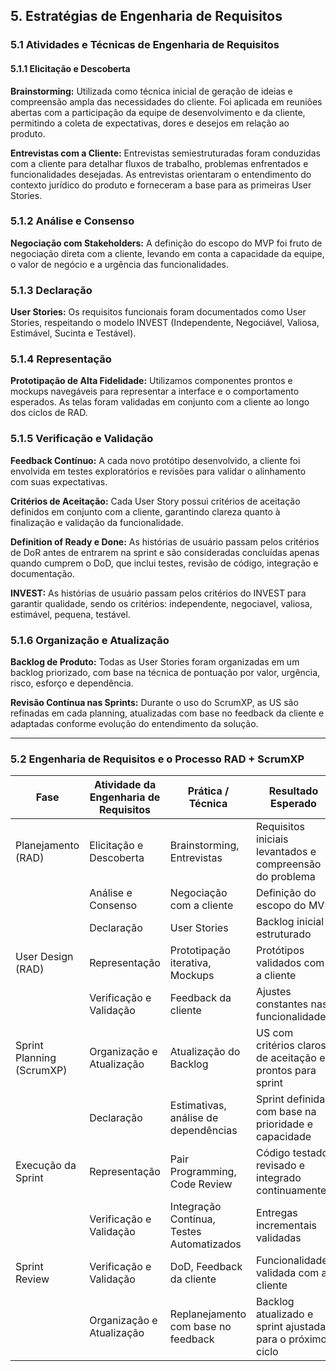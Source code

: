 ## 5. Estratégias de Engenharia de Requisitos

### 5.1 Atividades e Técnicas de Engenharia de Requisitos

#### 5.1.1 Elicitação e Descoberta

**Brainstorming:** Utilizada como técnica inicial de geração de ideias e compreensão ampla das necessidades do cliente. Foi aplicada em reuniões abertas com a participação da equipe de desenvolvimento e da cliente, permitindo a coleta de expectativas, dores e desejos em relação ao produto.

**Entrevistas com a Cliente:** Entrevistas semiestruturadas foram conduzidas com a cliente para detalhar fluxos de trabalho, problemas enfrentados e funcionalidades desejadas. As entrevistas orientaram o entendimento do contexto jurídico do produto e forneceram a base para as primeiras User Stories.

### 5.1.2 Análise e Consenso

**Negociação com Stakeholders:** A definição do escopo do MVP foi fruto de negociação direta com a cliente, levando em conta a capacidade da equipe, o valor de negócio e a urgência das funcionalidades.

### 5.1.3 Declaração

**User Stories:** Os requisitos funcionais foram documentados como User Stories, respeitando o modelo INVEST (Independente, Negociável, Valiosa, Estimável, Sucinta e Testável).

### 5.1.4 Representação

**Prototipação de Alta Fidelidade:** Utilizamos componentes prontos e mockups navegáveis para representar a interface e o comportamento esperados. As telas foram validadas em conjunto com a cliente ao longo dos ciclos de RAD.

### 5.1.5 Verificação e Validação

**Feedback Contínuo:** A cada novo protótipo desenvolvido, a cliente foi envolvida em testes exploratórios e revisões para validar o alinhamento com suas expectativas.

**Critérios de Aceitação:** Cada User Story possui critérios de aceitação definidos em conjunto com a cliente, garantindo clareza quanto à finalização e validação da funcionalidade.

**Definition of Ready e Done:** As histórias de usuário passam pelos critérios de DoR antes de entrarem na sprint e são consideradas concluídas apenas quando cumprem o DoD, que inclui testes, revisão de código, integração e documentação.

**INVEST:** As histórias de usuário passam pelos critérios do INVEST para garantir qualidade, sendo os critérios: independente, negociavel, valiosa, estimável, pequena, testável.

### 5.1.6 Organização e Atualização

**Backlog de Produto:** Todas as User Stories foram organizadas em um backlog priorizado, com base na técnica de pontuação por valor, urgência, risco, esforço e dependência.

**Revisão Contínua nas Sprints:** Durante o uso do ScrumXP, as US são refinadas em cada planning, atualizadas com base no feedback da cliente e adaptadas conforme evolução do entendimento da solução.

---

### 5.2 Engenharia de Requisitos e o Processo RAD + ScrumXP

| Fase                      | Atividade da Engenharia de Requisitos | Prática / Técnica                         | Resultado Esperado                                         |
| ------------------------- | ------------------------------------- | ----------------------------------------- | ---------------------------------------------------------- |
| Planejamento (RAD)        | Elicitação e Descoberta               | Brainstorming, Entrevistas                | Requisitos iniciais levantados e compreensão do problema   |
|                           | Análise e Consenso                    | Negociação com a cliente                  | Definição do escopo do MVP                                 |
|                           | Declaração                            | User Stories                              | Backlog inicial estruturado                                |
| User Design (RAD)         | Representação                         | Prototipação iterativa, Mockups           | Protótipos validados com a cliente                         |
|                           | Verificação e Validação               | Feedback da cliente                       | Ajustes constantes nas funcionalidades                     |
| Sprint Planning (ScrumXP) | Organização e Atualização             | Atualização do Backlog                    | US com critérios claros de aceitação e prontos para sprint |
|                           | Declaração                            | Estimativas, análise de dependências      | Sprint definida com base na prioridade e capacidade        |
| Execução da Sprint        | Representação                         | Pair Programming, Code Review             | Código testado, revisado e integrado continuamente         |
|                           | Verificação e Validação               | Integração Contínua, Testes Automatizados | Entregas incrementais validadas                            |
| Sprint Review             | Verificação e Validação               | DoD, Feedback da cliente                  | Funcionalidade validada com a cliente                      |
|                           | Organização e Atualização             | Replanejamento com base no feedback       | Backlog atualizado e sprint ajustada para o próximo ciclo  |
